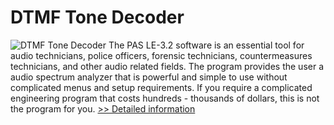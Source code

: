 # DTMF Tone Decoder
![DTMF Tone Decoder](https://mycommerce.akamaized.net/api/pimages/P145333/BIG/145333.JPG)
The PAS LE-3.2 software is an essential tool for audio technicians, police officers, forensic technicians, countermeasures technicians, and other audio related fields. The program provides the user a audio spectrum analyzer that is powerful and simple to use without complicated menus and setup requirements. If you require a complicated engineering program that costs hundreds - thousands of dollars, this is not the program for you.
[>> Detailed information](https://secure.shareit.com/shareit/product.html?productid=145333&affiliateid=200057808)